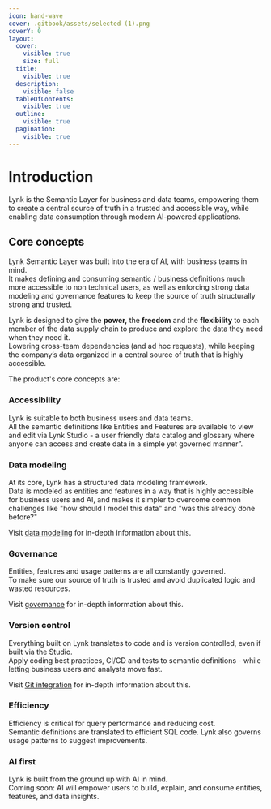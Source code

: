```yaml
---
icon: hand-wave
cover: .gitbook/assets/selected (1).png
coverY: 0
layout:
  cover:
    visible: true
    size: full
  title:
    visible: true
  description:
    visible: false
  tableOfContents:
    visible: true
  outline:
    visible: true
  pagination:
    visible: true
---
```


# Introduction

Lynk is the Semantic Layer for business and data teams, empowering them to create a central source of truth in a trusted and accessible way, while enabling data consumption through modern AI-powered applications.

## Core concepts&#x20;

Lynk Semantic Layer was built into the era of AI, with business teams in mind. \
It makes defining and consuming semantic / business definitions much more accessible to non technical users, as well as enforcing strong data modeling and governance features to keep the source of truth structurally strong and trusted.&#x20;

Lynk is designed to give the **power,** the **freedom** and the **flexibility** to each member of the data supply chain to produce and explore the data they need when they need it. \
Lowering cross-team dependencies (and ad hoc requests), while keeping the company’s data organized in a central source of truth that is highly accessible.

The product's core concepts are:

### **Accessibility**

Lynk is suitable to both business users and data teams. \
All the semantic definitions like Entities and Features are available to view and edit via Lynk Studio - a user friendly data catalog and glossary where anyone can access and create data in a simple yet governed manner”.

### **Data modeling**

At its core, Lynk has a structured data modeling framework.\
Data is modeled as entities and features in a way that is highly accessible for business users and AI, and makes it simpler to overcome common challenges like "how should I model this data" and "was this already done before?"

Visit [data modeling](reference/data-modeling/) for in-depth information about this.

### **Governance**

Entities, features and usage patterns are all constantly governed.\
To make sure our source of truth is trusted and avoid duplicated logic and wasted resources.

Visit [governance](reference/governance.md) for in-depth information about this.

### **Version control**

Everything built on Lynk translates to code and is version controlled, even if built via the Studio. \
Apply coding best practices, CI/CD and tests to semantic definitions - while letting business users and analysts move fast.

Visit [Git integration](reference/integrations/git.md) for in-depth information about this.

### **Efficiency**

Efficiency is critical for query performance and reducing cost.\
Semantic definitions are translated to efficient SQL code. Lynk also governs usage patterns to suggest improvements.

### **AI first**

Lynk is built from the ground up with AI in mind.\
Coming soon: AI will empower users to build, explain, and consume entities, features, and data insights.
